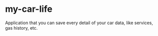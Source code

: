 # my-car-life
Application that you can save every detail of your car data, like services, gas history, etc.
